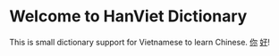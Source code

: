 # Welcome to HanViet Dictionary

This is small dictionary support for Vietnamese to learn Chinese. [你](w/你.md) [好](w/好.md)!